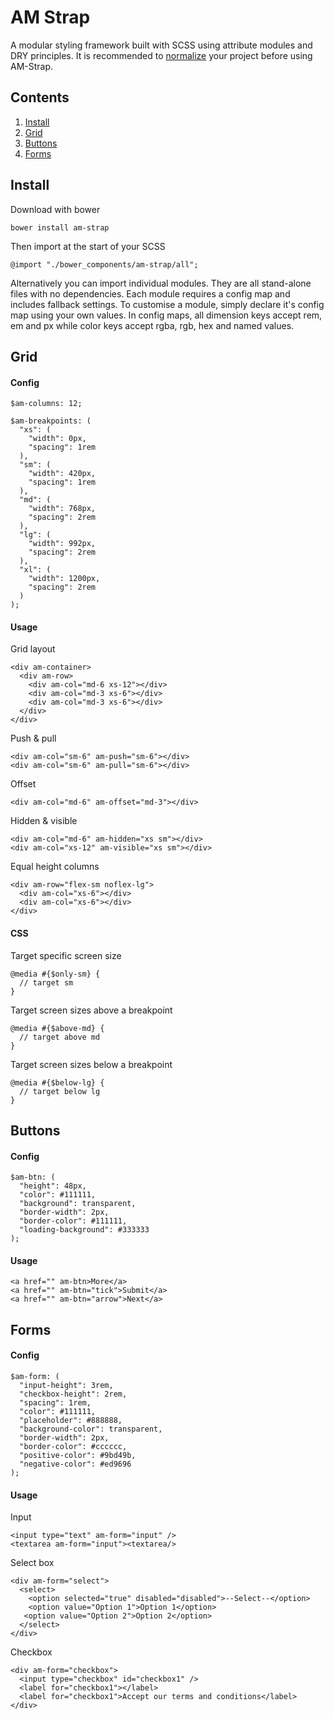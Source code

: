 # AM Strap
A modular styling framework built with SCSS using attribute modules and DRY principles. It is recommended to [normalize](https://necolas.github.io/normalize.css/) your project before using AM-Strap.


## Contents

1. [Install](#install)
2. [Grid](#grid)
3. [Buttons](#buttons)
4. [Forms](#forms)

<a name="install"></a>
## Install

Download with bower

    bower install am-strap
    
Then import at the start of your SCSS

    @import "./bower_components/am-strap/all";

Alternatively you can import individual modules. They are all stand-alone files with no dependencies. Each module requires a config map and includes fallback settings. To customise a module, simply declare it's config map using your own values. In config maps, all dimension keys accept rem, em and px while color keys accept rgba, rgb, hex and named values.

<a name="grid"></a>
## Grid

#### Config

    $am-columns: 12;

    $am-breakpoints: (
      "xs": (
        "width": 0px,
        "spacing": 1rem 
      ),
      "sm": (
        "width": 420px,
        "spacing": 1rem
      ),
      "md": (
        "width": 768px,
        "spacing": 2rem
      ),
      "lg": (
        "width": 992px,
        "spacing": 2rem
      ),
      "xl": (
        "width": 1200px,
        "spacing": 2rem
      )
    );

#### Usage

Grid layout

    <div am-container>
      <div am-row>
        <div am-col="md-6 xs-12"></div>
        <div am-col="md-3 xs-6"></div>
        <div am-col="md-3 xs-6"></div>
      </div>
    </div>

Push & pull

    <div am-col="sm-6" am-push="sm-6"></div>
    <div am-col="sm-6" am-pull="sm-6"></div>

Offset

    <div am-col="md-6" am-offset="md-3"></div>

Hidden & visible

    <div am-col="md-6" am-hidden="xs sm"></div>
    <div am-col="xs-12" am-visible="xs sm"></div>
 
Equal height columns

    <div am-row="flex-sm noflex-lg">
      <div am-col="xs-6"></div>
      <div am-col="xs-6"></div>
    </div>

#### CSS

Target specific screen size

    @media #{$only-sm} {
      // target sm
    }
    
Target screen sizes above a breakpoint

    @media #{$above-md} {
      // target above md
    }
    
Target screen sizes below a breakpoint
    
    @media #{$below-lg} {
      // target below lg
    }

<a name="buttons"></a>
## Buttons

#### Config

    $am-btn: (
      "height": 48px,
      "color": #111111,
      "background": transparent,
      "border-width": 2px,
      "border-color": #111111,
      "loading-background": #333333
    );

#### Usage

    <a href="" am-btn>More</a>
    <a href="" am-btn="tick">Submit</a>
    <a href="" am-btn="arrow">Next</a>

<a name="forms"></a>
## Forms

#### Config

	$am-form: (
      "input-height": 3rem,
      "checkbox-height": 2rem,
      "spacing": 1rem,
      "color": #111111,
      "placeholder": #888888,
      "background-color": transparent,
      "border-width": 2px,
      "border-color": #cccccc,
      "positive-color": #9bd49b,
      "negative-color": #ed9696
    );
    
#### Usage

Input

    <input type="text" am-form="input" />
    <textarea am-form="input"><textarea/>
    
Select box

    <div am-form="select">
      <select>
        <option selected="true" disabled="disabled">--Select--</option>
        <option value="Option 1">Option 1</option>
       <option value="Option 2">Option 2</option>
      </select>
    </div>
    
Checkbox

    <div am-form="checkbox">
      <input type="checkbox" id="checkbox1" />
      <label for="checkbox1"></label>
      <label for="checkbox1">Accept our terms and conditions</label>
    </div>